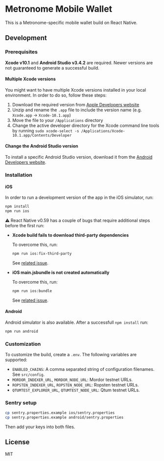 # Metronome Mobile Wallet

This is a Metronome-specific mobile wallet build on React Native.

## Development

### Prerequisites

**Xcode v10.1** and **Android Studio v3.4.2** are required. Newer versions are not guaranteed to generate a successful build.

#### Multiple Xcode versions

You might want to have multiple Xcode versions installed in your local environment. In order to do so, follow these steps:

1. Download the required version from [Apple Developers website](https://developer.apple.com/download/more/?name=Xcode)
2. Unzip and rename the `.app` file to include the version name (e.g. `Xcode.app` -> `Xcode-10.1.app`)
3. Move the file to your `/Applications` directory
4. Change the active developer directory for the Xcode command line tools by running `sudo xcode-select -s /Applications/Xcode-10.1.app/Contents/Developer`

#### Change the Android Studio version

To install a specific Android Studio version, download it from the [Android Developers website](https://developer.android.com/studio/archive.html).

### Installation

#### iOS

In order to run a development version of the app in the iOS simulator, run:

```sh
npm install
npm run ios
```

⚠ React Native v0.59 has a couple of bugs that require additional steps before the first run:

- **Xcode build fails to download third-party dependencies**

  To overcome this, run:

  ```sh
  npm run ios:fix-third-party
  ```

  See [related issue](https://github.com/facebook/react-native/issues/20774).

- **iOS main.jsbundle is not created automatically**

  To overcome this, run:

  ```sh
  npm run ios:bundle
  ```

  See [related issue](https://github.com/facebook/react-native/issues/18472).

#### Android

Android simulator is also available. After a successfull `npm install` run:

```sh
npm run android
```

### Customization

To customize the build, create a `.env`. The following variables are supported:

- `ENABLED_CHAINS`: A comma separated string of configuration filenames. See `src/config`.
- `MORDOR_INDEXER_URL`, `MORDOR_NODE_URL`: Mordor testnet URLs.
- `ROPSTEN_INDEXER_URL`, `ROPSTEN_NODE_URL`: Ropsten testnet URLs.
- `QTUMTEST_EXPLORER_URL`, `QTUMTEST_NODE_URL`: Qtum testnet URLs.

### Sentry setup

```sh
cp sentry.properties.example ios/sentry.properties
cp sentry.properties.example android/sentry.properties
```

Then add your keys into both files.

## License

MIT

